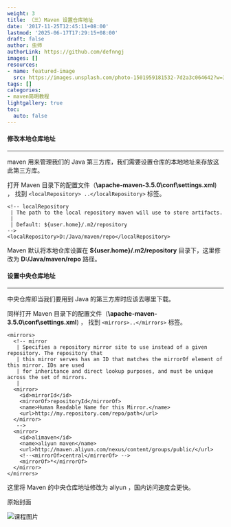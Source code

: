 ```yaml
---
weight: 3
title: （三）Maven 设置仓库地址
date: '2017-11-25T12:45:11+08:00'
lastmod: '2025-06-17T17:29:15+08:00'
draft: false
author: 虫师
authorLink: https://github.com/defnngj
images: []
resources:
- name: featured-image
  src: https://images.unsplash.com/photo-1501959181532-7d2a3c064642?w=300
tags: []
categories:
- maven简明教程
lightgallery: true
toc:
  auto: false
---
```





#### 修改本地仓库地址
---
maven 用来管理我们的 Java 第三方库，我们需要设置仓库的本地地址来存放这此第三方库。

打开 Maven 目录下的配置文件（__\apache-maven-3.5.0\conf\settings.xml__) ， 找到 `<localRepository> ..</localRepository>` 标签。

```
<!-- localRepository
 | The path to the local repository maven will use to store artifacts.
 |
 | Default: ${user.home}/.m2/repository
-->
<localRepository>D:/Java/maven/repo</localRepository>

```
Maven 默认将本地仓库设置在 __${user.home}/.m2/repository__ 目录下，这里修改为 __D:/Java/maven/repo__ 路径。

#### 设置中央仓库地址
---
中央仓库即当我们要用到 Java 的第三方库时应该去哪里下载。

同样打开 Maven 目录下的配置文件（__\apache-maven-3.5.0\conf\settings.xml__) ， 找到 `<mirrors>..</mirrors>` 标签。

```
<mirrors>
  <!-- mirror
   | Specifies a repository mirror site to use instead of a given repository. The repository that
   | this mirror serves has an ID that matches the mirrorOf element of this mirror. IDs are used
   | for inheritance and direct lookup purposes, and must be unique across the set of mirrors.
   |
  <mirror>
    <id>mirrorId</id>
    <mirrorOf>repositoryId</mirrorOf>
    <name>Human Readable Name for this Mirror.</name>
    <url>http://my.repository.com/repo/path</url>
  </mirror>
   -->
  <mirror>
    <id>alimaven</id>
    <name>aliyun maven</name>
    <url>http://maven.aliyun.com/nexus/content/groups/public/</url>
    <!--<mirrorOf>central</mirrorOf> -->
    <mirrorOf>*</mirrorOf>
  </mirror>
</mirrors>
```
这里将 Maven 的中央仓库地址修改为 aliyun ，国内访问速度会更快。




原始封面

![课程图片](https://images.unsplash.com/photo-1501959181532-7d2a3c064642?w=300)

